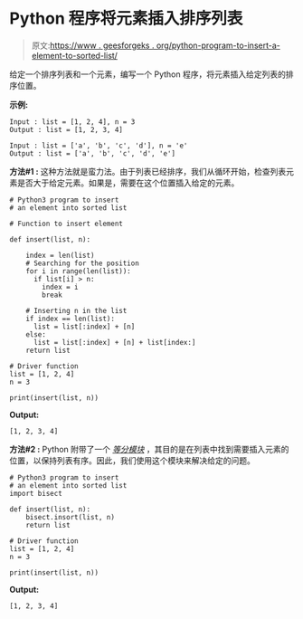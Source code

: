 # Python 程序将元素插入排序列表

> 原文:[https://www . geesforgeks . org/python-program-to-insert-a-element-to-sorted-list/](https://www.geeksforgeeks.org/python-program-to-insert-an-element-into-sorted-list/)

给定一个排序列表和一个元素，编写一个 Python 程序，将元素插入给定列表的排序位置。

**示例:**

```
Input : list = [1, 2, 4], n = 3
Output : list = [1, 2, 3, 4]

Input : list = ['a', 'b', 'c', 'd'], n = 'e'
Output : list = ['a', 'b', 'c', 'd', 'e']

```

**方法#1 :**
这种方法就是蛮力法。由于列表已经排序，我们从循环开始，检查列表元素是否大于给定元素。如果是，需要在这个位置插入给定的元素。

```
# Python3 program to insert
# an element into sorted list

# Function to insert element

def insert(list, n):

    index = len(list)
    # Searching for the position
    for i in range(len(list)):
      if list[i] > n:
        index = i
        break

    # Inserting n in the list
    if index == len(list):
      list = list[:index] + [n]
    else:
      list = list[:index] + [n] + list[index:]
    return list

# Driver function
list = [1, 2, 4]
n = 3

print(insert(list, n))
```

**Output:**

```
[1, 2, 3, 4]

```

**方法#2 :**
Python 附带了一个 *[等分模块](https://www.geeksforgeeks.org/bisect-algorithm-functions-in-python/)* ，其目的是在列表中找到需要插入元素的位置，以保持列表有序。因此，我们使用这个模块来解决给定的问题。

```
# Python3 program to insert 
# an element into sorted list
import bisect 

def insert(list, n):
    bisect.insort(list, n) 
    return list

# Driver function
list = [1, 2, 4]
n = 3

print(insert(list, n))
```

**Output:**

```
[1, 2, 3, 4]

```